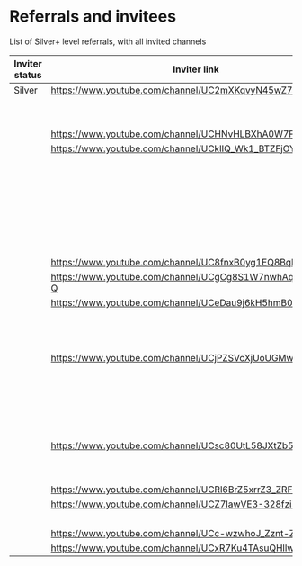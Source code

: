 # Referrals and invitees

List of Silver+ level referrals, with all invited channels

| Inviter status | Inviter link | Channel ID | Link YT | Status |
| --- | --- | --- | --- | --- |
| Silver | https://www.youtube.com/channel/UC2mXKqvyN45wZ7kVC5jTa5A | 27832 | https://www.youtube.com/channel/UCpS8vXwUGk_JpYae8QfUGmA | Rejected |
|  |  |  | https://www.youtube.com/channel/UC3brUuyGvXndccLUIb_lvXQ | Rejected |
|  |  |  | https://www.youtube.com/channel/UCzi4PyoBuKY4OANoQXFopmw | Rejected |
|  | https://www.youtube.com/channel/UCHNvHLBXhA0W7FYdjVhVFrg | 32037 | https://www.youtube.com/channel/UCNmx_0aSdQ0VXBQqPAlzjKw | Bronze |
|  | https://www.youtube.com/channel/UCklIQ_Wk1_BTZFjOYdcs4MQ | 30580 | https://www.youtube.com/channel/UCvqrhVihCcgebPYJSxHaZAw | Bronze |
|  |  |  | https://www.youtube.com/channel/UCiegz0SQtu5YZ9tbGjK7FfQ | Bronze |
|  |  |  | https://www.youtube.com/channel/UCOpry2ZP4K1HT6n6HCRwgxA | Bronze |
|  |  |  | https://www.youtube.com/channel/UCLBiQvK-7wj56XrVL69XIug | Rejected |
|  |  |  | https://www.youtube.com/channel/UCmh9vKe_oOKGMgQgeC_iPIg | Bronze |
|  |  |  | https://www.youtube.com/channel/UC51Dv0JT7CXvW_ABeifeZJA | Bronze |
|  |  | 28610 | https://www.youtube.com/channel/UC-JSdY2NzDwVCW7ddhSUuwQ | Rejected |
|  | https://www.youtube.com/channel/UC8fnxB0yg1EQ8BqF7yEla5A | 28610 | https://www.youtube.com/channel/UCc71_iw7ti9q7r0dK9siETg | Rejected |
|  | https://www.youtube.com/channel/UCgCg8S1W7nwhAqS7EGzDa-Q | 28610 | https://www.youtube.com/channel/UCd3nuSzdl8ALOO3tSOe0IiA | Rejected |
|  | https://www.youtube.com/channel/UCeDau9j6kH5hmB0g4gBpsNg | 27783 | https://www.youtube.com/channel/UCHZd8EHdr2JZBdAsEGEXLfQ | Bronze |
|  |  | 28610 | https://www.youtube.com/channel/UCmmfQFNh4vC-7qlDFaQGUWQ | Rejected |
|  |  | 28172 | https://www.youtube.com/channel/UChVvMZqGCUVXXl1CWBWrdyQ | Silver |
|  | https://www.youtube.com/channel/UCjPZSVcXjUoUGMwa3Vp628w | 30354 | https://www.youtube.com/channel/UCV72WBUbI9dfy0vFgmkBMbg | Rejected |
|  |  | 27832 | https://www.youtube.com/channel/UCdYXPLy7jOOwufzNqarZ3AQ | Rejected |
|  |  |  | https://www.youtube.com/channel/UC4zFy-ESrHU055zjIzM2aEg | Bronze |
|  |  |  | https://www.youtube.com/channel/UCLEI2pmp3YIolp5f2MGqglQ | Rejected |
|  |  |  | https://www.youtube.com/channel/UCJtSs9SeEXd8bTugsOaMSxw | Rejected |
|  |  |  | https://www.youtube.com/channel/UCiC7oWwUUwGfiK6eY7qAAxA | Rejected |
|  | https://www.youtube.com/channel/UCsc80UtL58JXtZb5Mwt5k8A | 30580 | https://www.youtube.com/channel/UCJ453_e0qlZIBf0mYv_gRbA | Rejected |
|  |  |  | https://www.youtube.com/channel/UCCectoag0wZGddLUGNH26lQ | Rejected |
|  |  |  | https://www.youtube.com/channel/UCy5ycRJz8vTTb1wdf2PgYzA | Rejected |
|  | https://www.youtube.com/channel/UCRl6BrZ5xrrZ3_ZRFn9mB3g | 34539 | https://www.youtube.com/channel/UC7Ygfj8o9g4voIU5c1nKVbQ | Bronze |
|  | https://www.youtube.com/channel/UCZ7lawVE3-328fzi7qzJdmQ | 38839 | https://www.youtube.com/channel/UCRV2aUhcibNQLXO0dUaPS8Q | Rejected |
|  |  |  | https://www.youtube.com/channel/UCnZY8XS5BHoafkTN3oAsLxA | Rejected |
|  | https://www.youtube.com/channel/UCc-wzwhoJ_Zznt-ZSbz1UaQ | 38839 | https://www.youtube.com/channel/UCzFieru4XwN0rAVEUSAP8uA | Rejected |
|  | https://www.youtube.com/channel/UCxR7Ku4TAsuQHllw1HNzUsg | 38839 | https://www.youtube.com/channel/UCiyoKUjnXPofMjUuDUzKh2g | Bronze |